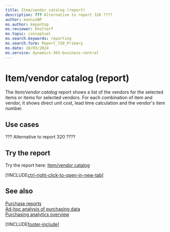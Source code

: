 ```yaml
---
title: Item/vendor catalog (report)
description: ??? Alternative to report 320 ????
author: kennieNP
ms.author: kepontop
ms.reviewer: bholtorf
ms.topic: conceptual
ms.search.keywords: reporting
ms.search.form: Report_720_Primary
ms.date: 10/03/2024
ms.service: dynamics-365-business-central
---
```


# Item/vendor catalog (report)

The *Item/vendor catalog* report shows a list of the vendors for the selected items or items for selected vendors. For each combination of item and vendor, it shows direct unit cost, lead time calculation and the vendor's item number.

## Use cases

??? Alternative to report 320 ????

## Try the report

Try the report here: [Item/vendor catalog](https://businesscentral.dynamics.com?report=720)

[!INCLUDE[ctrl-right-click-to-open-in-new-tab](../includes/ctrl-right-click-to-open-in-new-tab.md)]


## See also

[Purchase reports](../purchase-reports.md)  
[Ad-hoc analysis of purchasing data](../ad-hoc-analysis-purchasing.md)  
[Purchasing analytics overview](../purchasing-analytics-overview.md)   

[!INCLUDE[footer-include](../includes/footer-banner.md)]